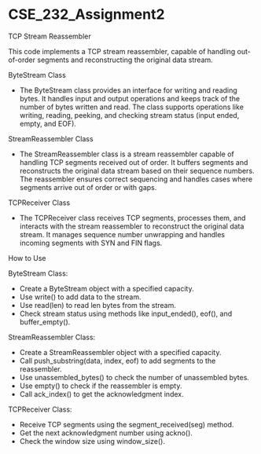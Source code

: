 # CSE_232_Assignment2

TCP Stream Reassembler

This code implements a TCP stream reassembler, capable of handling out-of-order segments and reconstructing the original data stream.

ByteStream Class
  - The ByteStream class provides an interface for writing and reading bytes. It handles input and output operations and keeps track of the number of bytes written and read. The class supports operations      like writing, reading, peeking, and checking stream status (input ended, empty, and EOF).

StreamReassembler Class
  - The StreamReassembler class is a stream reassembler capable of handling TCP segments received out of order. It buffers segments and reconstructs the original data stream based on their sequence            numbers. The reassembler ensures correct sequencing and handles cases where segments arrive out of order or with gaps.

TCPReceiver Class
  - The TCPReceiver class receives TCP segments, processes them, and interacts with the stream reassembler to reconstruct the original data stream. It manages sequence number unwrapping and handles            incoming segments with SYN and FIN flags.

How to Use

ByteStream Class:
  - Create a ByteStream object with a specified capacity.
  - Use write() to add data to the stream.
  - Use read(len) to read len bytes from the stream.
  - Check stream status using methods like input_ended(), eof(), and buffer_empty().

StreamReassembler Class:
  - Create a StreamReassembler object with a specified capacity.
  - Call push_substring(data, index, eof) to add segments to the reassembler.
  - Use unassembled_bytes() to check the number of unassembled bytes.
  - Use empty() to check if the reassembler is empty.
  - Call ack_index() to get the acknowledgment index.

TCPReceiver Class:
  - Receive TCP segments using the segment_received(seg) method.
  - Get the next acknowledgment number using ackno().
  - Check the window size using window_size().
